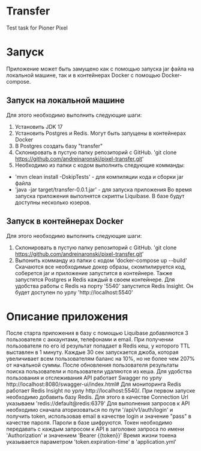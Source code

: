 # Transfer
Test task for Pioner Pixel

# Запуск
Приложение может быть замущено как с помощью запуска jar файла на локальной машине, так и в контейнерах Docker с помощью Docker-compose.

## Запуск на локальной машине
Для этого необходимо выполнить следующие шаги:
 1. Установить JDK 17
 2. Установить Postgres и Redis. Могут быть запущены в контейнерах Docker
 3. В Postgres создать базу "transfer"
 4. Склонировать в пустую папку репозиторий с GitHub.
    'git clone https://github.com/andreinaronski/pixel-transfer.git'
 5. Необходимо из папки с кодом выполнить следующие комманды:
   - 'mvn clean install -DskipTests' - для компиляции кода и сборки jar файла
   - 'java -jar target/transfer-0.0.1.jar' - для запуска приложения
   Во время запуска приложения выполнятся скрипты Liquibase. В базе будут доступны несколько юзеров.

## Запуск в контейнерах Docker
Для этого необходимо выполнить следующие шаги:
 1. Склонировать в пустую папку репозиторий с GitHub.
    'git clone https://github.com/andreinaronski/pixel-transfer.git'
 2. Выпонить комманду из папки с кодом
    'docker-compose up --build'
    Скачаются все необходимые докер образы, скомпилируется код, соберется jar и приложение запустится в контейнере. 
    Также запустятся Postgres и Redis  каждый в своем контейнере. Для удобства работы с Redis на порту '5540' запустится Redis Insight. Он будет доступен по урлу 'http://localhost:5540'

# Описание приложения
После старта приложения в базу с помощью Liquibase добавляются 3 пользователя с аккаунтами, телефонами и email. 
При получении пользователя по его id результат попадает в Redis кеш, у которого TTL выставлен в 1 минуту. 
Каждые 30 сек запускается джоба, которая увеличивает всем пользователям баланс на 10%, но не более чем 207% от начальной суммы. После обновления пользователя результаты поиска пользователи и пользователи удаляются из кеша.
Для удобства пользования и отслеживания API работает Swagger по урлу http://localhost:8080/swagger-ui/index.html#
Для мониторинга Redis работает Redis Insight по урлу http://localhost:5540/. При первом запуске необходимо добавить базу Redis. Для этого в качестве Connection Url указываем 'redis://default@redis:6379'
Для выполнения запросов к API необходимо сначала аторизоваться по пути '/api/v1/auth/login' и получить token, использовав email в качестве login и значение "pass" в качестве пароля. Пароли в базе шифруются.
Токен необходимо передавать с каждым запросом к API в заголовке запроса по имени 'Authorization' и значением 'Bearer {{token}}'
Время жизни токена указывается параметром 'token.expiration-time' в 'application.yml'